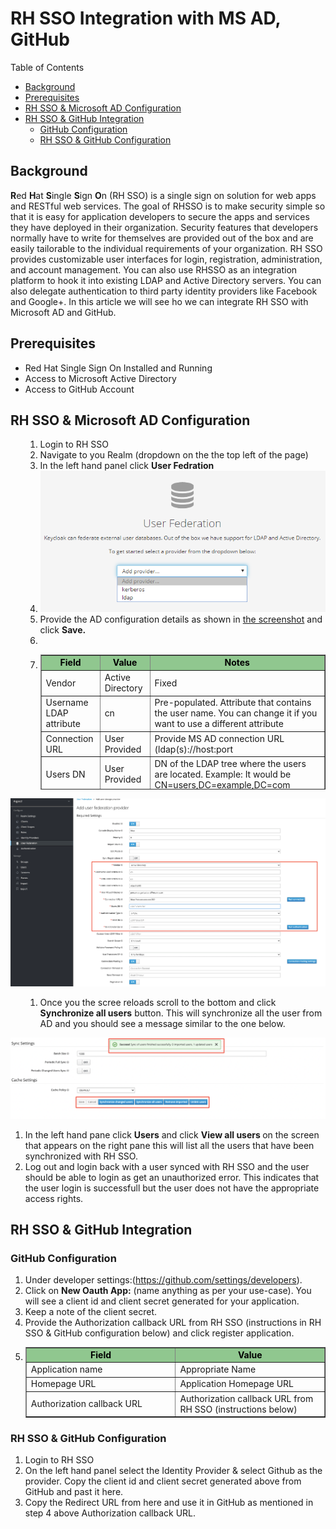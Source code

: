<h1>RH SSO Integration with MS AD, GitHub</h1>
<p>Table of Contents</p>
<ul>
<li><a href="#_background">Background</a></li>
<li><a href="#_prerequisites">Prerequisites</a></li>
<li><a href="#_rhssoad">RH SSO &amp; Microsoft AD Configuration</a></li>
<li><a href="#_rhssogithubint">RH SSO &amp; GitHub Integration</a>
<ul>
<li><a href="#_githubconf">GitHub Configuration</a></li>
<li><a href="#_rhssogithub">RH SSO &amp; GitHub Configuration</a></li>
</ul>
</li>
</ul>
<h2 id="_background">Background</h2>
<p><strong>R</strong>ed <strong>H</strong>at <strong>S</strong>ingle <strong>S</strong>ign <strong>O</strong>n (RH SSO) is a single sign on solution for web apps and RESTful web services. The goal of RHSSO is to make security simple so that it is easy for application developers to secure the apps and services they have deployed in their organization. Security features that developers normally have to write for themselves are provided out of the box and are easily tailorable to the individual requirements of your organization. RH SSO provides customizable user interfaces for login, registration, administration, and account management. You can also use RHSSO as an integration platform to hook it into existing LDAP and Active Directory servers. You can also delegate authentication to third party identity providers like Facebook and Google+. In this article we will see ho we can integrate RH SSO with Microsoft AD and GitHub.</p>
<h2 id="_prerequisites">Prerequisites</h2>
<ul>
<li>Red Hat Single Sign On Installed and Running</li>
<li>Access to Microsoft Active Directory</li>
<li>Access to GitHub Account</li>
</ul>
<h2 id="_rhssoad">RH SSO &amp; Microsoft AD Configuration</h2>
<ol>
<ol>
<li>Login to RH SSO</li>
<li>Navigate to you Realm (dropdown on the the top left of the page)</li>
<li>In the left hand panel click <strong>User Fedration</strong></li>
<li><img src="https://github.com/rohitralhan/RHSSOIntegADGitLDAP/blob/main/images/rhsso-user-fedration.png" alt="User Fedration" /></li>
<li>Provide the AD configuration details as shown in <a href="https://geekprank.com/chat-screenshot/" rel="nofollow">the screenshot</a> and click <strong>Save.</strong></li>
<li>&nbsp;</li>
<li>
<table style="width: 100%; height: 216px;" border="1" cellspacing="0" cellpadding="0">
<tbody>
<tr style="background-color: #90c78f; color: #000000;">
<td style="text-align: center; height: 18px; width: 28.9676%;"><strong>Field</strong></td>
<td style="text-align: center; height: 18px; width: 24.1911%;"><strong>Value</strong></td>
<td style="text-align: center; height: 18px; width: 46.5331%;"><strong>Notes</strong></td>
</tr>
<tr style="height: 18px;">
<td style="height: 18px; width: 28.9676%;">Vendor</td>
<td style="height: 18px; width: 24.1911%;">Active Directory</td>
<td style="height: 18px; width: 46.5331%;">Fixed</td>
</tr>
<tr style="height: 18px;">
<td style="height: 18px; width: 28.9676%;">Username LDAP attribute&nbsp;</td>
<td style="height: 18px; width: 24.1911%;">cn</td>
<td style="height: 18px; width: 46.5331%;">Pre-populated. Attribute that contains the user name. You can change it if you want to use a different attribute</td>
</tr>
<tr style="height: 18px;">
<td style="height: 18px; width: 28.9676%;">Connection URL</td>
<td style="height: 18px; width: 24.1911%;">User Provided&nbsp;</td>
<td style="height: 18px; width: 46.5331%;">Provide MS AD connection URL (ldap(s)://host:port</td>
</tr>
<tr style="height: 18px;">
<td style="height: 18px; width: 28.9676%;">Users DN</td>
<td style="height: 18px; width: 24.1911%;">User Provided</td>
<td style="height: 18px; width: 46.5331%;">DN of the LDAP tree where the users are located. Example: It would be CN=users,DC=example,DC=com</td>
</tr>
<tr style="height: 90px;">
<td style="width: 28.9676%; height: 90px;">Bind DN</td>
<td style="width: 24.1911%; height: 90px;">User Provided</td>
<td style="width: 46.5331%; height: 90px;">DN of the user for authenticating and get the user list from AD. Admin user or a service account. Example: CN=Administrator,CN=Users,DC=demo, DC=example,DC=com</td>
</tr>
<tr style="height: 18px;">
<td style="width: 28.9676%; height: 18px;">Bind Credential</td>
<td style="width: 24.1911%; height: 18px;">User Provided</td>
<td style="width: 46.5331%; height: 18px;">Password of the Bind DN user above</td>
</tr>
<tr style="height: 18px;">
<td style="width: 28.9676%; height: 18px;">Other Fields</td>
<td style="width: 24.1911%; height: 18px;">&nbsp;</td>
<td style="width: 46.5331%; height: 18px;">Change as appropriate</td>
</tr>
</tbody>
</table>
</li>
</ol>
</ol>
<p><img src="https://github.com/rohitralhan/RHSSOIntegADGitLDAP/blob/main/images/ad-setup.png" alt="AD Setup" /></p>
<ol>
<ol>
<li>Once you the scree reloads scroll to the bottom and click <strong>Synchronize all users</strong> button. This will synchronize all the user from AD and you should see a message similar to the one below.</li>
</ol>
</ol>
<p><img src="https://github.com/rohitralhan/RHSSOIntegADGitLDAP/blob/main/images/sync-all.png" alt="Sync All Users" /></p>
<ol>
<li>In the left hand pane click <strong>Users</strong> and click <strong>View all users </strong>on the screen that appears on the right pane this will list all the users that have been synchronized with RH SSO.</li>
<li>Log out and login back with a user synced with RH SSO and the user should be able to login as get an unauthorized error. This indicates that the user login is successfull but the user does not have the appropriate access rights.</li>
</ol>
<h2 id="_rhssogithubint">RH SSO &amp; GitHub Integration</h2>
<h3>GitHub Configuration</h3>
<ol>
<li>Under developer settings:(<a class="ex ks" href="https://github.com/settings/developers" rel="noopener nofollow">https://github.com/settings/developers</a>).</li>
<li>Click on&nbsp;<strong class="gk kt">New Oauth App:</strong> (name anything as per your use-case). You will see a client id and client secret generated for your application.</li>
<li>Keep a note of the client secret.</li>
<li>Provide the Authorization callback URL from RH SSO (instructions in RH SSO &amp; GitHub configuration below) and click register application.&nbsp;</li>
<li>
<table style="border-collapse: collapse; width: 100%;" border="1">
<tbody>
<tr style="background-color: #90c78f; color: #000000;">
<td style="width: 50%; text-align: center;"><strong>Field</strong></td>
<td style="width: 50%; text-align: center;"><strong>Value</strong></td>
</tr>
<tr>
<td style="width: 50%;">Application name</td>
<td style="width: 50%;">Appropriate Name</td>
</tr>
<tr>
<td style="width: 50%;">Homepage URL</td>
<td style="width: 50%;">Application Homepage URL</td>
</tr>
<tr>
<td style="width: 50%;"><label for="oauth_application_callback_url">Authorization callback URL</label></td>
<td style="width: 50%;"><label for="oauth_application_callback_url">Authorization callback URL from RH SSO (instructions below)</label></td>
</tr>
</tbody>
</table>
</li>
</ol>
<h3 id="_rhssogithub">RH SSO &amp; GitHub Configuration</h3>
<ol>
<li>Login to RH SSO</li>
<li>On the left hand panel select the Identity Provider &amp; select Github as the provider. Copy the client id and client secret generated above from GitHub and past it here.</li>
<li>Copy the Redirect URL from here and use it in GitHub as mentioned in step 4 above Authorization callback URL.</li>
</ol>
